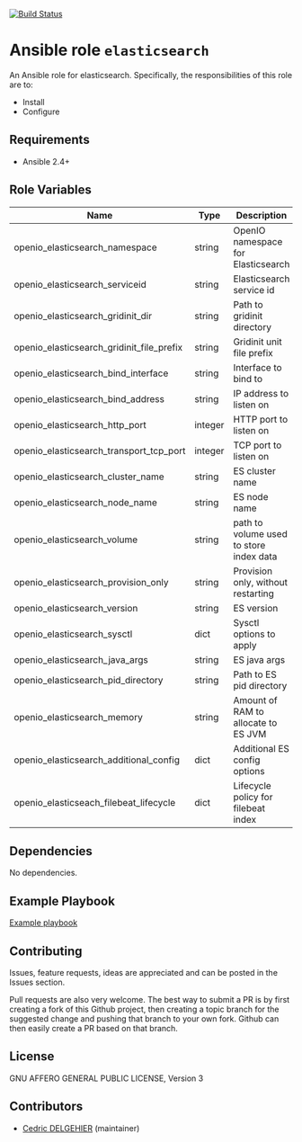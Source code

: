 [![Build Status](https://travis-ci.org/open-io/ansible-role-openio-elasticsearch.svg?branch=master)](https://travis-ci.org/open-io/ansible-role-openio-elasticsearch)
# Ansible role `elasticsearch`

An Ansible role for elasticsearch. Specifically, the responsibilities of this role are to:

- Install
- Configure

## Requirements

- Ansible 2.4+

## Role Variables

| Name                                      | Type    | Description                             |
| ----------------------------------------- | ------- | --------------------------------------- |
| openio_elasticsearch_namespace            | string  | OpenIO namespace for Elasticsearch      |
| openio_elasticsearch_serviceid            | string  | Elasticsearch service id                |
| openio_elasticsearch_gridinit_dir         | string  | Path to gridinit directory              |
| openio_elasticsearch_gridinit_file_prefix | string  | Gridinit unit file prefix               |
| openio_elasticsearch_bind_interface       | string  | Interface to bind to                    |
| openio_elasticsearch_bind_address         | string  | IP address to listen on                 |
| openio_elasticsearch_http_port            | integer | HTTP port to listen on                  |
| openio_elasticsearch_transport_tcp_port   | integer | TCP port to listen on                   |
| openio_elasticsearch_cluster_name         | string  | ES cluster name                         |
| openio_elasticsearch_node_name            | string  | ES node name                            |
| openio_elasticsearch_volume               | string  | path to volume used to store index data |
| openio_elasticsearch_provision_only       | string  | Provision only, without restarting      |
| openio_elasticsearch_version              | string  | ES version                              |
| openio_elasticsearch_sysctl               | dict    | Sysctl options to apply                 |
| openio_elasticsearch_java_args            | string  | ES java args                            |
| openio_elasticsearch_pid_directory        | string  | Path to ES pid directory                |
| openio_elasticsearch_memory               | string  | Amount of RAM to allocate to ES JVM     |
| openio_elasticsearch_additional_config    | dict    | Additional ES config options            |
| openio_elasticseach_filebeat_lifecycle    | dict    | Lifecycle policy for filebeat index     |

## Dependencies

No dependencies.

## Example Playbook

[Example playbook](docker-tests/test.yml)


## Contributing

Issues, feature requests, ideas are appreciated and can be posted in the Issues section.

Pull requests are also very welcome.
The best way to submit a PR is by first creating a fork of this Github project, then creating a topic branch for the suggested change and pushing that branch to your own fork.
Github can then easily create a PR based on that branch.

## License

GNU AFFERO GENERAL PUBLIC LICENSE, Version 3

## Contributors

- [Cedric DELGEHIER](https://github.com/cdelgehier) (maintainer)
